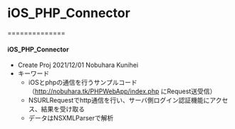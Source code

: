 # iOS_PHP_Connector
==============

#### iOS_PHP_Connector

- Create Proj 2021/12/01 Nobuhara Kunihei
- キーワード
  - iOSとphpの通信を行うサンプルコード（http://nobuhara.tk/PHPWebApp/index.php にRequest送受信）
  - NSURLRequestでhttp通信を行い、サーバ側ログイン認証機能にアクセス、結果を受け取る
  - データはNSXMLParserで解析
